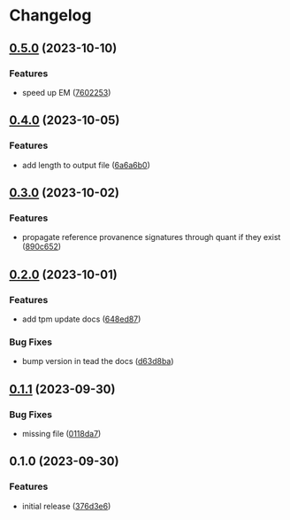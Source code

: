 # Changelog

## [0.5.0](https://github.com/COMBINE-lab/piscem-infer/compare/v0.4.0...v0.5.0) (2023-10-10)


### Features

* speed up EM ([7602253](https://github.com/COMBINE-lab/piscem-infer/commit/7602253c656664561b0e03db58c4a94e2d883683))

## [0.4.0](https://github.com/COMBINE-lab/piscem-infer/compare/v0.3.0...v0.4.0) (2023-10-05)


### Features

* add length to output file ([6a6a6b0](https://github.com/COMBINE-lab/piscem-infer/commit/6a6a6b06dcc452251aee64e2a2ff413a13e68bc3))

## [0.3.0](https://github.com/COMBINE-lab/piscem-infer/compare/v0.2.0...v0.3.0) (2023-10-02)


### Features

* propagate reference provanence signatures through quant if they exist ([890c652](https://github.com/COMBINE-lab/piscem-infer/commit/890c6523e587027a3c4b811d5d0046cf3fff63d1))

## [0.2.0](https://github.com/COMBINE-lab/piscem-infer/compare/v0.1.1...v0.2.0) (2023-10-01)


### Features

* add tpm update docs ([648ed87](https://github.com/COMBINE-lab/piscem-infer/commit/648ed870d72044a9a22ae792099302b4051acedf))


### Bug Fixes

* bump version in tead the docs ([d63d8ba](https://github.com/COMBINE-lab/piscem-infer/commit/d63d8bafaae0c6ba6a5a779a448240d594fe2007))

## [0.1.1](https://github.com/COMBINE-lab/piscem-infer/compare/v0.1.0...v0.1.1) (2023-09-30)


### Bug Fixes

* missing file ([0118da7](https://github.com/COMBINE-lab/piscem-infer/commit/0118da7dc79078d313d783ab9e352f398f9b93ce))

## 0.1.0 (2023-09-30)


### Features

* initial release ([376d3e6](https://github.com/COMBINE-lab/piscem-infer/commit/376d3e650b4cd1a090ee9d64e3e82d4abc1f4aac))
